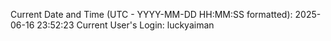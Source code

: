 Current Date and Time (UTC - YYYY-MM-DD HH:MM:SS formatted): 2025-06-16 23:52:23
Current User's Login: luckyaiman
